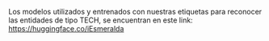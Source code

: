 Los modelos utilizados y entrenados con nuestras etiquetas para reconocer las entidades de tipo TECH, se encuentran en este link: https://huggingface.co/iEsmeralda

